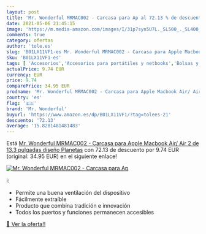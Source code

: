 ```yaml
---
layout: post
title: 'Mr. Wonderful MRMAC002 - Carcasa para Ap al 72.13 % de descuento'
date: 2021-05-06 21:45:15
image: 'https://m.media-amazon.com/images/I/31p7syn5U7L._SL500_._SL400_.jpg'
comments: true
category: ofertas
author: 'tole.es'
slug: 'B01LX11VF1-es Mr. Wonderful MRMAC002 - Carcasa para Apple Macbook Air/...'
sku: 'B01LX11VF1-es'
tags: [ 'Accesorios','Accesorios para portátiles y netbooks','Bolsas y fundas para portátiles y netbooks','Fundas duras para portátiles y netbooks','Informática','apple','mr. wonderful', ]
actualPrice: 9.74 EUR
currency: EUR
price: 9.74
comparePrice: 34.95 EUR
prodname: 'Mr. Wonderful MRMAC002 - Carcasa para Apple Macbook Air/ Air 2  de 13.3 pulgadas  diseño Planetas'
country: 'es'
flag: '🇪🇸'
brand: 'Mr. Wonderful'
buyurl: 'https://www.amazon.es/dp/B01LX11VF1/?tag=tolees-21'
descuento: '72.13'
average: '15.8281481481483'
---
```


Está [Mr. Wonderful MRMAC002 - Carcasa para Apple Macbook Air/ Air 2  de 13.3 pulgadas  diseño Planetas](https://www.amazon.es/dp/B01LX11VF1/?tag=tolees-21) con 72.13 de descuento por 9.74 EUR (original: 34.95 EUR) en el siguiente enlace!

[![Mr. Wonderful MRMAC002 - Carcasa para Ap](https://m.media-amazon.com/images/I/31p7syn5U7L._SL500_._SL400_.jpg)](https://www.amazon.es/dp/B01LX11VF1/?tag=tolees-21)

ℹ️:

- Permite una buena ventilación del dispositivo
- Fácilmente extraíble
- Producto que combina tradición e innovación
- Todos los puertos y funciones permanecen accesibles

[🛒 Ver la oferta!!](https://www.amazon.es/dp/B01LX11VF1/?tag=tolees-21)
